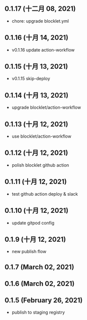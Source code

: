 ## 0.1.17 (十二月 08, 2021)

- chore: upgrade blocklet.yml

## 0.1.16 (十月 14, 2021)

- v0.1.16 update action-workflow

## 0.1.15 (十月 13, 2021)

- v0.1.15 skip-deploy

## 0.1.14 (十月 13, 2021)

- upgrade blocklet/action-workflow

## 0.1.13 (十月 12, 2021)

- use blocklet/action-workflow

## 0.1.12 (十月 12, 2021)

- polish blocklet github action

## 0.1.11 (十月 12, 2021)

- test github action deploy & slack

## 0.1.10 (十月 12, 2021)

- update gitpod config

## 0.1.9 (十月 12, 2021)

- new publish flow

## 0.1.7 (March 02, 2021)

## 0.1.6 (March 02, 2021)

## 0.1.5 (February 26, 2021)

- publish to staging registry
